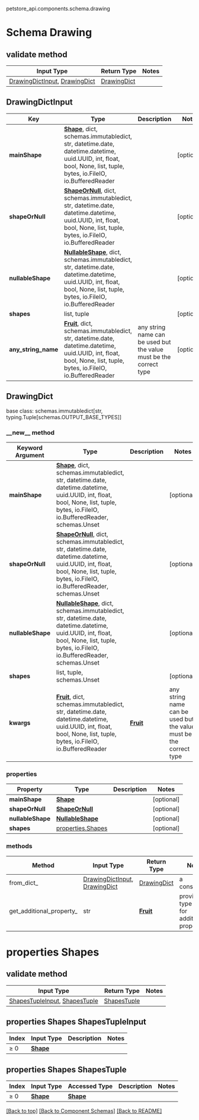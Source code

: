petstore_api.components.schema.drawing
# Schema Drawing

## validate method
Input Type | Return Type | Notes
------------ | ------------- | -------------
[DrawingDictInput](#drawingdictinput), [DrawingDict](#drawingdict) | [DrawingDict](#drawingdict) |

## DrawingDictInput
Key | Type |  Description | Notes
------------ | ------------- | ------------- | -------------
**mainShape** | [**Shape**](shape.md), dict, schemas.immutabledict, str, datetime.date, datetime.datetime, uuid.UUID, int, float, bool, None, list, tuple, bytes, io.FileIO, io.BufferedReader |  | [optional]
**shapeOrNull** | [**ShapeOrNull**](shape_or_null.md), dict, schemas.immutabledict, str, datetime.date, datetime.datetime, uuid.UUID, int, float, bool, None, list, tuple, bytes, io.FileIO, io.BufferedReader |  | [optional]
**nullableShape** | [**NullableShape**](nullable_shape.md), dict, schemas.immutabledict, str, datetime.date, datetime.datetime, uuid.UUID, int, float, bool, None, list, tuple, bytes, io.FileIO, io.BufferedReader |  | [optional]
**shapes** | list, tuple |  | [optional]
**any_string_name** | [**Fruit**](fruit.md), dict, schemas.immutabledict, str, datetime.date, datetime.datetime, uuid.UUID, int, float, bool, None, list, tuple, bytes, io.FileIO, io.BufferedReader | any string name can be used but the value must be the correct type | [optional]

## DrawingDict
base class: schemas.immutabledict[str, typing.Tuple[schemas.OUTPUT_BASE_TYPES]]

### &lowbar;&lowbar;new&lowbar;&lowbar; method
Keyword Argument | Type | Description | Notes
---------------- | ---- | ----------- | -----
**mainShape** | [**Shape**](shape.md), dict, schemas.immutabledict, str, datetime.date, datetime.datetime, uuid.UUID, int, float, bool, None, list, tuple, bytes, io.FileIO, io.BufferedReader, schemas.Unset |  | [optional]
**shapeOrNull** | [**ShapeOrNull**](shape_or_null.md), dict, schemas.immutabledict, str, datetime.date, datetime.datetime, uuid.UUID, int, float, bool, None, list, tuple, bytes, io.FileIO, io.BufferedReader, schemas.Unset |  | [optional]
**nullableShape** | [**NullableShape**](nullable_shape.md), dict, schemas.immutabledict, str, datetime.date, datetime.datetime, uuid.UUID, int, float, bool, None, list, tuple, bytes, io.FileIO, io.BufferedReader, schemas.Unset |  | [optional]
**shapes** | list, tuple, schemas.Unset |  | [optional]
**kwargs** | [**Fruit**](fruit.md), dict, schemas.immutabledict, str, datetime.date, datetime.datetime, uuid.UUID, int, float, bool, None, list, tuple, bytes, io.FileIO, io.BufferedReader | [**Fruit**](fruit.md) | any string name can be used but the value must be the correct type | [optional] typed value is accessed with the get_additional_property_ method

### properties
Property | Type | Description | Notes
-------- | ---- | ----------- | -----
**mainShape** | [**Shape**](shape.md) |  | [optional]
**shapeOrNull** | [**ShapeOrNull**](shape_or_null.md) |  | [optional]
**nullableShape** | [**NullableShape**](nullable_shape.md) |  | [optional]
**shapes** | [properties.Shapes](#properties-shapes) |  | [optional]

### methods
Method | Input Type | Return Type | Notes
------ | ---------- | ----------- | ------
from_dict_ | [DrawingDictInput](#drawingdictinput), [DrawingDict](#drawingdict) | [DrawingDict](#drawingdict) | a constructor
get_additional_property_ | str | [**Fruit**](fruit.md) | provides type safety for additional properties

# properties Shapes

## validate method
Input Type | Return Type | Notes
------------ | ------------- | -------------
[ShapesTupleInput](#properties-shapes-shapestupleinput), [ShapesTuple](#properties-shapes-shapestuple) | [ShapesTuple](#properties-shapes-shapestuple) |

## properties Shapes ShapesTupleInput
Index | Input Type | Description | Notes
------------- | ------------- | ------------- | -------------
≥ 0 | [**Shape**](shape.md) |  |

## properties Shapes ShapesTuple
Index | Input Type | Accessed Type | Description | Notes
------------- | ------------- | ------------- | ------------- | -------------
≥ 0 | [**Shape**](shape.md) | [**Shape**](shape.md) |  |

[[Back to top]](#top) [[Back to Component Schemas]](../../../README.md#Component-Schemas) [[Back to README]](../../../README.md)
